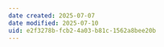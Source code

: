 ```yaml
---
date created: 2025-07-07
date modified: 2025-07-10
uid: e2f3278b-fcb2-4a03-b81c-1562a8bee20b
---
```

